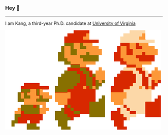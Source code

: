 ### Hey 👋
---
I am Kang, a third-year Ph.D. candidate at [University of Virginia](https://www.virginia.edu/)

![](run-mario.gif)


